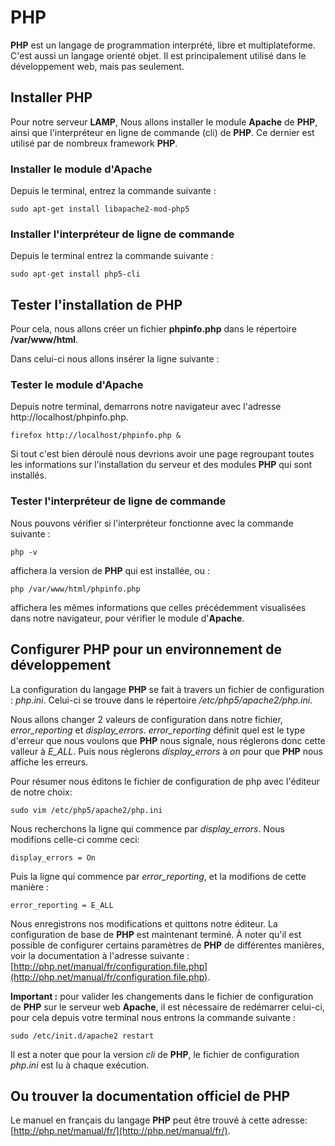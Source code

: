 # PHP

**PHP** est un langage de programmation interprété, libre et multiplateforme. C'est aussi un langage orienté objet. Il est principalement utilisé dans le développement web, mais pas seulement.

## Installer PHP

Pour notre serveur **LAMP**, Nous allons installer le module **Apache** de **PHP**, ainsi que l'interpréteur en ligne de commande (cli) de **PHP**. Ce dernier est utilisé par de nombreux framework **PHP**.

### Installer le module d'Apache

Depuis le terminal, entrez la commande suivante :

    sudo apt-get install libapache2-mod-php5

### Installer l'interpréteur de ligne de commande

Depuis le terminal entrez la commande suivante :

    sudo apt-get install php5-cli

## Tester l'installation de PHP

Pour cela, nous allons créer un fichier **phpinfo.php** dans le répertoire **/var/www/html**.

Dans celui-ci nous allons insérer la ligne suivante :

<?php phpinfo(); ?>

### Tester le module d'Apache

Depuis notre terminal, demarrons notre navigateur avec l'adresse http://localhost/phpinfo.php.

    firefox http://localhost/phpinfo.php &

Si tout c'est bien déroulé nous devrions avoir une page regroupant toutes les informations sur l'installation du serveur et des modules **PHP** qui sont installés.

### Tester l'interpréteur de ligne de commande

Nous pouvons vérifier si l'interpréteur fonctionne avec la commande suivante :

    php -v

affichera la version de **PHP** qui est installée, ou :

    php /var/www/html/phpinfo.php

affichera les mêmes informations que celles précédemment visualisées dans notre navigateur, pour vérifier le module d'**Apache**.

## Configurer PHP pour un environnement de développement

La configuration du langage **PHP** se fait à travers un fichier de configuration : *php.ini*.
Celui-ci se trouve dans le répertoire */etc/php5/apache2/php.ini*.

Nous allons changer 2 valeurs de configuration dans notre fichier, *error_reporting* et *display_errors*. *error_reporting* définit quel est le type d'erreur que nous voulons que **PHP** nous signale, nous réglerons donc cette valleur à *E_ALL*. Puis nous réglerons *display_errors* à *on* pour que **PHP** nous affiche les erreurs.

Pour résumer nous éditons le fichier de configuration de php avec l'éditeur de notre choix:

    sudo vim /etc/php5/apache2/php.ini

Nous recherchons la ligne qui commence par *display_errors*. Nous modifions celle-ci comme ceci:

    display_errors = On

Puis la ligne qui commence par *error_reporting*, et la modifions de cette manière :

    error_reporting = E_ALL

Nous enregistrons nos modifications et quittons notre éditeur. La configuration de base de **PHP** est maintenant terminé. À noter qu'il est possible de configurer certains paramètres de **PHP** de différentes manières, voir la documentation à l'adresse suivante : [http://php.net/manual/fr/configuration.file.php](http://php.net/manual/fr/configuration.file.php).


**Important :** pour valider les changements dans le fichier de configuration de **PHP** sur le serveur web **Apache**, il est nécessaire de redémarrer celui-ci, pour cela depuis votre terminal nous entrons la commande suivante :

    sudo /etc/init.d/apache2 restart

Il est a noter que pour la version *cli* de **PHP**, le fichier de configuration *php.ini* est lu à chaque exécution.
## Ou trouver la documentation officiel de PHP

Le manuel en français du langage **PHP** peut être trouvé à cette adresse: [http://php.net/manual/fr/](http://php.net/manual/fr/).

